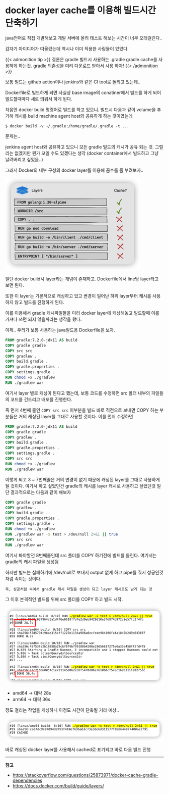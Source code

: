 # docker layer cache를 이용해 빌드시간 단축하기


java언어로 직접 개발해보고 개발 서버에 올려 테스트 해보는 시간이 너무 오래걸린다.. 

갑자기 아이디어가 떠올랐는데 역시나 이미 적용한 사람들이 있었다. 

{{< admonition tip >}}
결론은 gradle 빌드시 사용하는 .gradle gradle cache를 사용하게 하는것.
gradle 의존성을 미리 다운로드 받아서 사용 하자!
{{< /admonition >}}

<!--more-->

보통 빌드는 github action이나 jenkins와 같은 CI tool로 돌리고 있는데..

Dockerfile로 빌드하게 되면 사실상 base image의 conatiner에서 빌드를 하게 되어 빌드할때마다 새로 띄워서 하게 된다. 

처음엔 docker build 명령어로 빌드를 하고 있으니. 빌드시 다음과 같이 volume을 추가해 캐시를 build machine agent host와 공유하게 하는 것이였는데

```shell
$ docker build -v ~/.gradle:/home/gradle/.gradle -t ...
```

문제는..

jenkins agent host와 공유하고 있으니 모든 gradle 빌드의 캐시가 공유 되는 것. 그럴리는 없겠지만 뭔가 꼬일 수도 있겠다는 생각 (docker container에서 빌드하고 그냥 날려버리고 싶었음..)

그래서 Docker의 내부 구성의 docker layer를 이용해 꼼수를 좀 부려보자..

![docker layer](image-20240201-081024.png "https://docs.docker.com/build/guide/layers/")

일단 docker build시 layer라는 개념이 존재하고. Dockerfile에서 line당 layer라고 보면 된다.

또한 이 layer는 기본적으로 캐싱하고 있고 변경이 일어난 하위 layer부터 캐시를 사용하지 않고 빌드를 진행하게 된다.

이를 이용해서 gradle 캐시파일들을 미리 docker layer에 캐싱해놓고 빌드할때 이를 가져다 쓰면 되지 않을까라는 생각을 했다.

이제.. 우리가 보통 사용하는 java빌드용 Dockerfile을 보자.

```dockerfile
FROM gradle:7.2.0-jdk11 AS build
COPY gradle gradle
COPY src src
COPY gradlew .
COPY build.gradle .
COPY gradle.properties .
COPY settings.gradle .
RUN chmod +x ./gradlew
RUN ./gradlew war
```

여기서 layer 별로 캐싱이 된다고 했는데, 보통 코드를 수정하면 src 폴더 내부의 파일들의 코드를 건드리고 배포를 진행한다.

즉 먼저 4번째 줄인 `COPY src src` 이부분을 빌드 바로 직전으로 보내면 COPY 하는 부분들은 거의 캐싱된 layer를 그대로 사용할 것이다. 이를 먼저 수정하면

```dockerfile
FROM gradle:7.2.0-jdk11 AS build
COPY gradle gradle
COPY gradlew .
COPY build.gradle .
COPY gradle.properties .
COPY settings.gradle .
COPY src src
RUN chmod +x ./gradlew
RUN ./gradlew war
```

이렇게 되고 3 ~ 7번째줄은 거의 변경이 없기 때문에 캐싱된 layer를 그대로 사용하게 될 것이다. 
여기서 하고 싶었던건 gradle의 캐시를 layer 캐시로 사용하고 싶었던것 
일단 결과적으로는 다음과 같이 해보자

```dockerfile
COPY gradle gradle
COPY gradlew .
COPY build.gradle .
COPY gradle.properties .
COPY settings.gradle .
RUN chmod +x ./gradlew
RUN ./gradlew war -x test > /dev/null 2>&1 || true
COPY src src
RUN ./gradlew war
```

여기서 봐야할껀 8번째줄인데 src 폴더를 COPY 하기전에 빌드를 돌린다. 여기서는 gradle의 캐시 파일을 생성됨

하지만 빌드는 실패하기에 /dev/null로 보내서 output 없게 하고 pipe를 줘서 성공인것 처럼 속이는 것이다.

`즉, 성공처럼 속여서 gradle 캐시 파일을 생성이 되고 layer 캐시로도 남게 되는 것`

그 이후 본격적인 빌드를 위해 src 폴더를 COPY 하고 빌드 시작.

![docker layer 결과](image-20240201-082544.png "빌드 소요 시간")

* amd64 → 대략 28s
* arm64 → 대략 36s 

정도 걸리는 작업을 캐싱하니 이정도 시간이 단축될 거라 예상..

![docker layer cached](image-20240202-020247.png "cached")

바로 캐싱된 docker layer를 사용해서 cached로 표기되고 바로 다음 빌드 진행

---

**참고**

* https://stackoverflow.com/questions/25873971/docker-cache-gradle-dependencies
* https://docs.docker.com/build/guide/layers/

